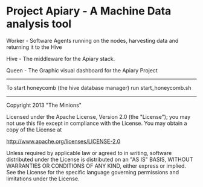 Project Apiary - A Machine Data analysis tool  
=============================================

Worker - Software Agents running on the nodes, harvesting data and returning it to the Hive

Hive - The middleware for the Apiary stack.

Queen - The Graphic visual dashboard for the Apiary Project

* * *

To start honeycomb (the hive database manager) run start\_honeycomb.sh 

* * *

Copyright 2013 "The Minions" 

Licensed under the Apache License, Version 2.0 (the "License");
you may not use this file except in compliance with the License.
You may obtain a copy of the License at

http://www.apache.org/licenses/LICENSE-2.0

Unless required by applicable law or agreed to in writing, software
distributed under the License is distributed on an "AS IS" BASIS,
WITHOUT WARRANTIES OR CONDITIONS OF ANY KIND, either express or implied.
See the License for the specific language governing permissions and
limitations under the License.
